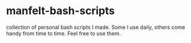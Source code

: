 # manfelt-bash-scripts
collection of personal bash scripts I made. Some I use daily, others come handy from time to time. Feel free to use them.
